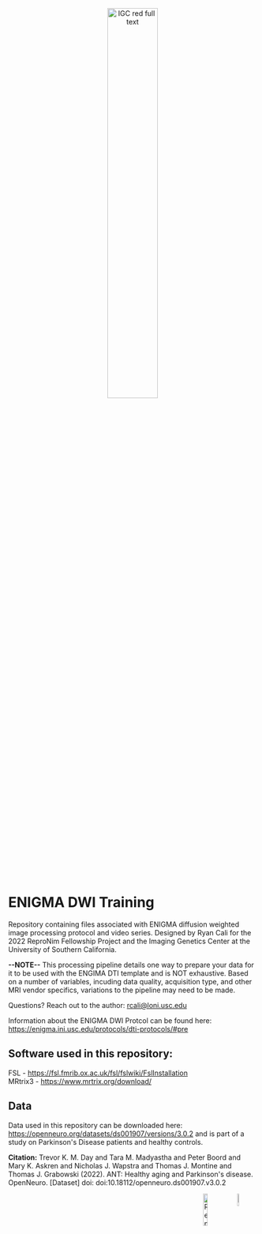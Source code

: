 <a href="https://enigma.ini.usc.edu/">
  <div align="center">
    <img src="https://user-images.githubusercontent.com/71532882/236649110-83b2c82b-3aed-472e-ad43-b499fad76c4e.png" alt="IGC red full text" width="45%" height="45%">
  </div>
</a>


# ENIGMA DWI Training

Repository containing files associated with ENIGMA diffusion weighted image processing protocol and video series. Designed by Ryan Cali for the 2022 ReproNim Fellowship Project and the Imaging Genetics Center at the University of Southern California. 

**--NOTE--** This processing pipeline details one way to prepare your data for it to be used with the ENGIMA DTI template and is NOT exhaustive. Based on a number of variables, incuding data quality, acquisition type, and other MRI vendor specifics, variations to the pipeline may need to be made. 

Questions? Reach out to the author: rcali@loni.usc.edu


Information about the ENIGMA DWI Protcol can be found here: https://enigma.ini.usc.edu/protocols/dti-protocols/#pre


## Software used in this repository:

FSL - https://fsl.fmrib.ox.ac.uk/fsl/fslwiki/FslInstallation
<br>
MRtrix3 - https://www.mrtrix.org/download/

## Data

Data used in this repository can be downloaded here: https://openneuro.org/datasets/ds001907/versions/3.0.2 and is part of a study on Parkinson's Disease patients and healthy controls.

**Citation:** Trevor K. M. Day and Tara M. Madyastha and Peter Boord and Mary K. Askren and Nicholas J. Wapstra and Thomas J. Montine and Thomas J. Grabowski (2022). ANT: Healthy aging and Parkinson's disease. OpenNeuro. [Dataset] doi: doi:10.18112/openneuro.ds001907.v3.0.2


<a href="https://igc.ini.usc.edu/"><img src="https://user-images.githubusercontent.com/71532882/236710395-09aa5dad-a7df-4316-a8f1-7a9f07fe8358.png" alt="IGC red full text" width="8%" height="8%" align="right"></a>


<a href="https://www.repronim.org/"><img src="https://user-images.githubusercontent.com/71532882/236649522-5157df8d-3b8a-43eb-b871-88268c11fa60.png" alt="ReproNim" width="13%" height="13%" align="right"></a>



